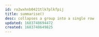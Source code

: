 ```yaml
---
id: ro2wxhnb0421tlk7plkfpij
title: summarise()
desc: collapses a group into a single row
updated: 1683748694472
created: 1683748649825
---
```


